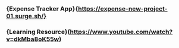 ### {Expense Tracker App}{https://expense-new-project-01.surge.sh/}


### {Learning Resource}(https://www.youtube.com/watch?v=dkMba8oK55w)
